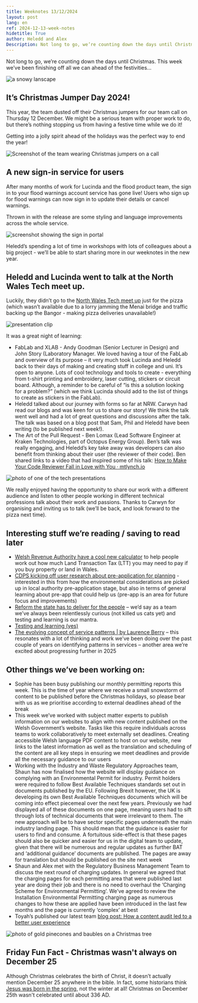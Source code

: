 ```yaml
---
title: Weeknotes 13/12/2024
layout: post
lang: en
ref: 2024-12-13-week-notes
hidetitle: True
author: Heledd and Alex
Description: Not long to go, we’re counting down the days until Christmas. This week we’ve been finishing off all we can ahead of the festivities…
---
```



Not long to go, we’re counting down the days until Christmas. This week we’ve been finishing off all we can ahead of the festivities…

![a snowy lanscape](https://github.com/nrw-digital/week-notes/blob/814e18c0d976800cf361c92b5bc2240403363869/images/nature-6842159_1280.jpg?raw=true)

## It’s Christmas Jumper Day 2024!
This year, the team dusted off their Christmas jumpers for our team call on Thursday 12 December. We might be a serious team with proper work to do, but there’s nothing stopping us from having a festive time while we do it! 

Getting into a jolly spirit ahead of the holidays was the perfect way to end the year!

![ Screenshot of the team wearing Christmas jumpers on a call](https://github.com/nrw-digital/week-notes/blob/814e18c0d976800cf361c92b5bc2240403363869/images/Screenshot%20from%20team%20call.png?raw=true)

## A new sign-in service for users

After many months of work for Lucinda and the flood product team, the sign in to your flood warnings account service has gone live! Users who sign up for flood warnings can now sign in to update their details or cancel warnings. 

Thrown in with the release are some styling and language improvements across the whole service.

![screenshot showing the sign in portal](https://github.com/nrw-digital/week-notes/blob/814e18c0d976800cf361c92b5bc2240403363869/images/screenshot%20of%20sign%20in%20service.png?raw=true)

Heledd’s spending a lot of time in workshops with lots of colleagues about a big project - we’ll be able to start sharing more in our weeknotes in the new year.

## Heledd and Lucinda went to talk at the North Wales Tech meet up.  

Luckily, they didn’t go to the [North Wales Tech meet up](https://www.meetup.com/northwalestech/events/304998241/?eventOrigin=group_upcoming_events) just for the pizza (which wasn’t available due to a lorry jamming the Menai bridge and traffic backing up the Bangor - making pizza deliveries unavailable!)

![presentation clip](https://github.com/nrw-digital/week-notes/blob/a275504f2132af193a7ced97344439b5404844e3/images/clip%20from%20presentation.jpg?raw=true)

It was a great night of learning: 
+	FabLab and XLAB - Andy Goodman (Senior Lecturer in Design) and John Story (Laboratory Manager. We loved having a tour of the FabLab and overview of its purpose – it very much took Lucinda and Heledd back to their days of making and creating stuff in college and uni.  It’s open to anyone. Lots of cool technology and tools to create - everything from t-shirt printing and embroidery, laser cutting, stickers or circuit board. Although, a reminder to be careful of “is this a solution looking for a problem?” (which we think Lucinda should add to the list of things to create as stickers in the FabLab).
+	Heledd talked about our journey with forms so far at NRW. Carwyn had read our blogs and was keen for us to share our story! We think the talk went well and had a lot of great questions and discussions after the talk.  The talk was based on a blog post that Sam, Phil and Heledd have been writing (to be published next week!).
+	The Art of the Pull Request - Ben Lomax (Lead Software Engineer at Kraken Technologies, part of Octopus Energy Group). Ben’s talk was really engaging, and Heledd’s key take away was developers can also benefit from thinking about their user (the reviewer of their code).  Ben shared links to a video that had inspired some of his talk: [How to Make Your Code Reviewer Fall in Love with You · mtlynch.io](https://mtlynch.io/code-review-love/)

![photo of one of the tech presentations](https://github.com/nrw-digital/week-notes/blob/a275504f2132af193a7ced97344439b5404844e3/images/a%20tech%20presentation.jpg?raw=true)
 
We really enjoyed having the opportunity to share our work with a different audience and listen to other people working in different technical professions talk about their work and passions. Thanks to Carwyn for organising and inviting us to talk (we’ll be back, and look forward to the pizza next time).

## Interesting stuff we’re reading / saving to read later 
+	[Welsh Revenue Authority have a cool new calculator](https://www.gov.wales/land-transaction-tax-calculator) to help people work out how much Land Transaction Tax (LTT) you may need to pay if you buy property or land in Wales.
+	[CDPS kicking off user research about pre-application for planning](https://www.linkedin.com/posts/centre-for-digital-public-services_this-is-a-bilingual-post-english-posted-activity-7272550731889479680-Q2nb?utm_source=share&utm_medium=member_desktop) - interested in this from how the environmental considerations are picked up in local authority pre-application stage, but also in terms of general learning about pre-app that could help us (pre-app is an area for future focus and improvements)
+	[Reform the state has to deliver for the people](https://www.gov.uk/government/speeches/reform-of-the-state-has-to-deliver-for-the-people) – we’d say as a team we’ve always been relentlessly curious (not killed us cats yet) and testing and learning is our mantra. 
+	[Testing and learning (yes)](https://public.digital/pd-insights/blog/2024/12/just-what-is-test-and-learn)
+	[The evolving concept of service patterns | by Laurence Berry](https://medium.com/the-service-gazette/the-evolving-concept-of-service-patterns-f83347e31629) – this resonates with a lot of thinking and work we’ve been doing over the past couple of years on identifying patterns in services – another area we’re excited about progressing further in 2025

## Other things we’ve been working on:

+ Sophie has been busy publishing our monthly permitting reports this week. This is the time of year where we receive a small snowstorm of content to be published before the Christmas holidays, so please bear with us as we prioritise according to external deadlines ahead of the break
+ This week we’ve worked with subject matter experts to publish information on our websites to align with new content published on the Welsh Government’s website. Tasks like this require individuals across teams to work collaboratively to meet externally set deadlines. Creating accessible Welsh language PDF content to host on our website, new links to the latest information as well as the translation and scheduling of the content are all key steps in ensuring we meet deadlines and provide all the necessary guidance to our users
+ Working with the Industry and Waste Regulatory Approaches team, Shaun has now finalised how the website will display guidance on complying with an Environmental Permit for industry. Permit holders were required to follow Best Available Techniques standards set out in documents published by the EU. Following Brexit however, the UK is developing its own Best Available Techniques documents which will be coming into effect piecemeal over the next few years. Previously we had displayed all of these documents on one page, meaning users had to sift through lots of technical documents that were irrelevant to them. The new approach will be to have sector specific pages underneath the main industry landing page. This should mean that the guidance is easier for users to find and consume. A fortuitous side-effect is that these pages should also be quicker and easier for us in the digital team to update, given that there will be numerous and regular updates as further BAT and ‘additional guidance’ documents are published. The pages are away for translation but should be published on the site next week
+ Shaun and Alex met with the Regulatory Business Management Team to discuss the next round of charging updates. In general we agreed that the charging pages for each permitting area that were published last year are doing their job and there is no need to overhaul the ‘Charging Scheme for Environmental Permitting’. We’ve agreed to review the Installation Environmental Permitting charging page as numerous changes to how these are applied have been introduced in the last few months and the page is currently ‘complex’ at best
+ Toyah’s published our latest team [blog post: How a content audit led to a better user experience](https://naturalresources.wales/footer-links/blog-nrw-digital/blog-post-how-a-content-audit-led-to-a-better-user-experience/?lang=en)

![photo of gold pinecones and baubles on a Christmas tree](https://github.com/nrw-digital/week-notes/blob/814e18c0d976800cf361c92b5bc2240403363869/images/christmas-tree-6924746_1280.jpg?raw=true)

## Friday Fun Fact - Christmas wasn't always on December 25

Although Christmas celebrates the birth of Christ, it doesn’t actually mention December 25 anywhere in the bible. In fact, some historians think [Jesus was born in the spring]( https://www.history.com/news/why-is-christmas-celebrated-on-december-25), not the winter at all! Christmas on December 25th wasn't celebrated until about 336 AD.

